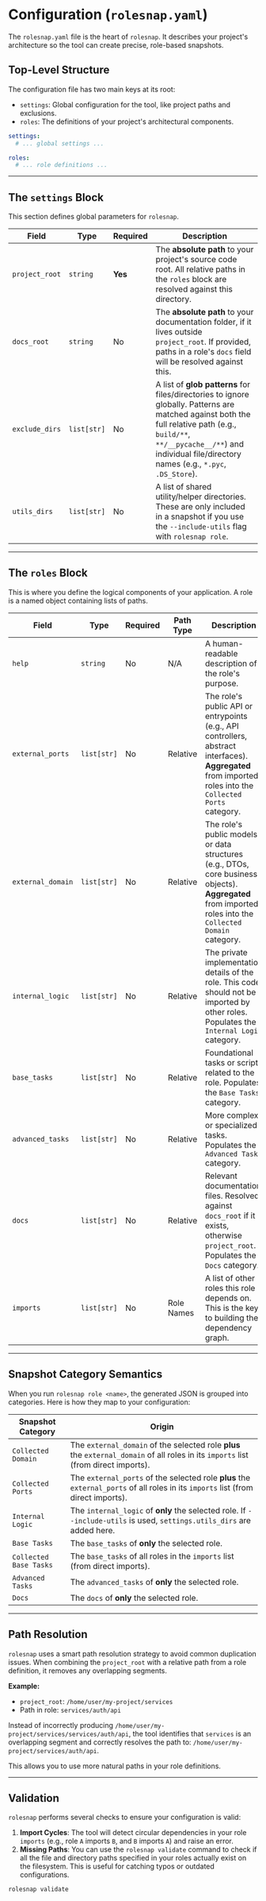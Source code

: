 # Configuration (`rolesnap.yaml`)

The `rolesnap.yaml` file is the heart of `rolesnap`. It describes your project's architecture so the tool can create precise, role-based snapshots.

## Top-Level Structure

The configuration file has two main keys at its root:

- `settings`: Global configuration for the tool, like project paths and exclusions.
- `roles`: The definitions of your project's architectural components.

```yaml
settings:
  # ... global settings ...

roles:
  # ... role definitions ...
```

---

## The `settings` Block

This section defines global parameters for `rolesnap`.

| Field          | Type        | Required | Description                                                                                                                                                              |
|----------------|-------------|----------|--------------------------------------------------------------------------------------------------------------------------------------------------------------------------|
| `project_root` | `string`    | **Yes**  | The **absolute path** to your project's source code root. All relative paths in the `roles` block are resolved against this directory.                                 |
| `docs_root`    | `string`    | No       | The **absolute path** to your documentation folder, if it lives outside `project_root`. If provided, paths in a role's `docs` field will be resolved against this.          |
| `exclude_dirs` | `list[str]` | No       | A list of **glob patterns** for files/directories to ignore globally. Patterns are matched against both the full relative path (e.g., `build/**`, `**/__pycache__/**`) and individual file/directory names (e.g., `*.pyc`, `.DS_Store`). |
| `utils_dirs`   | `list[str]` | No       | A list of shared utility/helper directories. These are only included in a snapshot if you use the `--include-utils` flag with `rolesnap role`.                               |

---

## The `roles` Block

This is where you define the logical components of your application. A role is a named object containing lists of paths.

| Field             | Type        | Required | Path Type  | Description                                                                                                                                                              |
|-------------------|-------------|----------|------------|--------------------------------------------------------------------------------------------------------------------------------------------------------------------------|
| `help`            | `string`    | No       | N/A        | A human-readable description of the role's purpose.                                                                                                                      |
| `external_ports`  | `list[str]` | No       | Relative   | The role's public API or entrypoints (e.g., API controllers, abstract interfaces). **Aggregated** from imported roles into the `Collected Ports` category.                |
| `external_domain` | `list[str]` | No       | Relative   | The role's public models or data structures (e.g., DTOs, core business objects). **Aggregated** from imported roles into the `Collected Domain` category.               |
| `internal_logic`  | `list[str]` | No       | Relative   | The private implementation details of the role. This code should not be imported by other roles. Populates the `Internal Logic` category.                               |
| `base_tasks`      | `list[str]` | No       | Relative   | Foundational tasks or scripts related to the role. Populates the `Base Tasks` category.                                                                                  |
| `advanced_tasks`  | `list[str]` | No       | Relative   | More complex or specialized tasks. Populates the `Advanced Tasks` category.                                                                                              |
| `docs`            | `list[str]` | No       | Relative   | Relevant documentation files. Resolved against `docs_root` if it exists, otherwise `project_root`. Populates the `Docs` category.                                        |
| `imports`         | `list[str]` | No       | Role Names | A list of other roles this role depends on. This is the key to building the dependency graph.                                                                            |


---

## Snapshot Category Semantics

When you run `rolesnap role <name>`, the generated JSON is grouped into categories. Here is how they map to your configuration:

| Snapshot Category      | Origin                                                                                             |
|------------------------|----------------------------------------------------------------------------------------------------|
| `Collected Domain`     | The `external_domain` of the selected role **plus** the `external_domain` of all roles in its `imports` list (from direct imports). |
| `Collected Ports`      | The `external_ports` of the selected role **plus** the `external_ports` of all roles in its `imports` list (from direct imports).  |
| `Internal Logic`       | The `internal_logic` of **only** the selected role. If `--include-utils` is used, `settings.utils_dirs` are added here. |
| `Base Tasks`           | The `base_tasks` of **only** the selected role.                                                                    |
| `Collected Base Tasks` | The `base_tasks` of all roles in the `imports` list (from direct imports).                                                 |
| `Advanced Tasks`       | The `advanced_tasks` of **only** the selected role.                                                                |
| `Docs`                 | The `docs` of **only** the selected role.                                                                          |

---

## Path Resolution

`rolesnap` uses a smart path resolution strategy to avoid common duplication issues. When combining the `project_root` with a relative path from a role definition, it removes any overlapping segments.

**Example:**

- `project_root`: `/home/user/my-project/services`
- Path in role: `services/auth/api`

Instead of incorrectly producing `/home/user/my-project/services/services/auth/api`, the tool identifies that `services` is an overlapping segment and correctly resolves the path to:
`/home/user/my-project/services/auth/api`.

This allows you to use more natural paths in your role definitions.

---

## Validation

`rolesnap` performs several checks to ensure your configuration is valid:

1.  **Import Cycles**: The tool will detect circular dependencies in your role `imports` (e.g., role `A` imports `B`, and `B` imports `A`) and raise an error.
2.  **Missing Paths**: You can use the `rolesnap validate` command to check if all the file and directory paths specified in your roles actually exist on the filesystem. This is useful for catching typos or outdated configurations.

```bash
rolesnap validate
```
